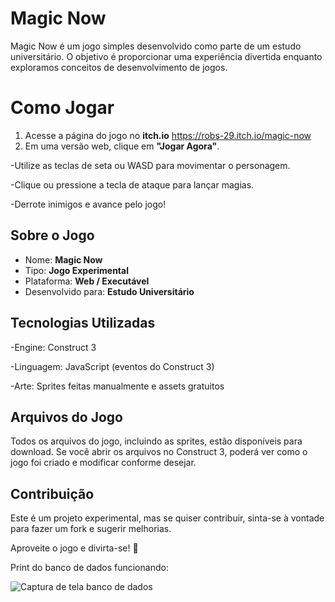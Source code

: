 # Magic Now

Magic Now é um jogo simples desenvolvido como parte de um estudo universitário. O objetivo é proporcionar uma experiência divertida enquanto exploramos conceitos de desenvolvimento de jogos.

# Como Jogar

1. Acesse a página do jogo no **itch.io** https://robs-29.itch.io/magic-now
2. Em uma versão web, clique em **"Jogar Agora"**.
   
-Utilize as teclas de seta ou WASD para movimentar o personagem.

-Clique ou pressione a tecla de ataque para lançar magias.

-Derrote inimigos e avance pelo jogo!


## Sobre o Jogo

- Nome: **Magic Now**
- Tipo: **Jogo Experimental**
- Plataforma: **Web / Executável**
- Desenvolvido para: **Estudo Universitário**

## Tecnologias Utilizadas

-Engine: Construct 3

-Linguagem: JavaScript (eventos do Construct 3)

-Arte: Sprites feitas manualmente e assets gratuitos

## Arquivos do Jogo

Todos os arquivos do jogo, incluindo as sprites, estão disponíveis para download. Se você abrir os arquivos no Construct 3, poderá ver como o jogo foi criado e modificar conforme desejar.

## Contribuição

Este é um projeto experimental, mas se quiser contribuir, sinta-se à vontade para fazer um fork e sugerir melhorias.


Aproveite o jogo e divirta-se! 🚀

Print do banco de dados funcionando:

![Captura de tela banco de dados](https://github.com/user-attachments/assets/12b3486c-df91-4d0f-bdb1-0818e4904417)

